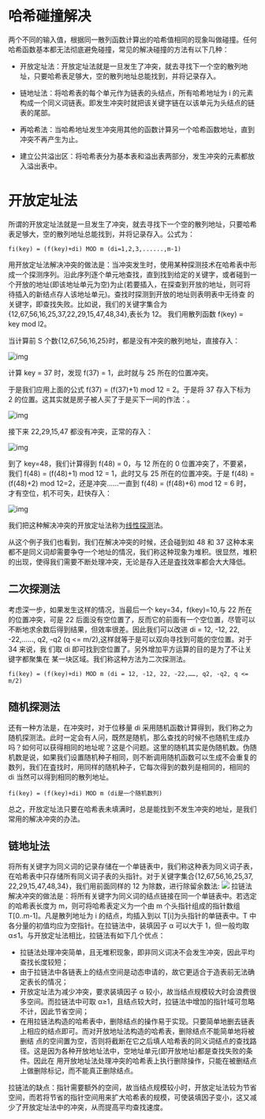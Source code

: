 # 哈希碰撞解决

两个不同的输入值，根据同一散列函数计算出的哈希值相同的现象叫做碰撞。任何哈希函数基本都无法彻底避免碰撞，常见的解决碰撞的方法有以下几种：

- 开放定址法：开放定址法就是一旦发生了冲突，就去寻找下一个空的散列地址，只要哈希表足够大，空的散列地址总能找到，并将记录存入。

- 链地址法：将哈希表的每个单元作为链表的头结点，所有哈希地址为 i 的元素构成一个同义词链表。即发生冲突时就把该关键字链在以该单元为头结点的链表的尾部。

- 再哈希法：当哈希地址发生冲突用其他的函数计算另一个哈希函数地址，直到冲突不再产生为止。

- 建立公共溢出区：将哈希表分为基本表和溢出表两部分，发生冲突的元素都放入溢出表中。

# 开放定址法

所谓的开放定址法就是一旦发生了冲突，就去寻找下一个空的散列地址，只要哈希表足够大，空的散列地址总能找到，并将记录存入。公式为：

```
fi(key) = (f(key)+di) MOD m (di=1,2,3,......,m-1)
```

用开放定址法解决冲突的做法是：当冲突发生时，使用某种探测技术在哈希表中形成一个探测序列。沿此序列逐个单元地查找，直到找到给定的关键字，或者碰到一 个开放的地址(即该地址单元为空)为止(若要插入，在探查到开放的地址，则可将待插入的新结点存人该地址单元)。查找时探测到开放的地址则表明表中无待查 的关键字，即查找失败。比如说，我们的关键字集合为{12,67,56,16,25,37,22,29,15,47,48,34},表长为 12。 我们用散列函数 f(key) = key mod l2。

当计算前 S 个数{12,67,56,16,25}时，都是没有冲突的散列地址，直接存入：

![img](http://www.nowamagic.net/librarys/images/201303/2013_03_13_04.png)

计算 key = 37 时，发现 f(37) = 1，此时就与 25 所在的位置冲突。

于是我们应用上面的公式 f(37) = (f(37)+1) mod 12 = 2。于是将 37 存入下标为 2 的位置。这其实就是房子被人买了于是买下一间的作法：。

![img](http://www.nowamagic.net/librarys/images/201303/2013_03_13_05.png)

接下来 22,29,15,47 都没有冲突，正常的存入：

![img](http://www.nowamagic.net/librarys/images/201303/2013_03_13_06.png)

到了 key=48，我们计算得到 f(48) = 0，与 12 所在的 0 位置冲突了，不要紧，我们 f(48) = (f(48)+1) mod 12 = 1，此时又与 25 所在的位置冲突。于是 f(48) = (f(48)+2) mod 12=2，还是冲突……一直到 f(48) = (f(48)+6) mod 12 = 6 时，才有空位，机不可失，赶快存入：

![img](http://www.nowamagic.net/librarys/images/201303/2013_03_13_07.png)

我们把这种解决冲突的开放定址法称为[线性探测](http://www.nowamagic.net/academy/tag/%E7%BA%BF%E6%80%A7%E6%8E%A2%E6%B5%8B)法。

从这个例子我们也看到，我们在解决冲突的时候，还会碰到如 48 和 37 这种本来都不是同义词却需要争夺一个地址的情况，我们称这种现象为堆积。很显然，堆积的出现，使得我们需要不断处理冲突，无论是存入还是査找效率都会大大降低。

## 二次探测法

考虑深一步，如果发生这样的情况，当最后一个 key=34，f(key)=10,与 22 所在的位置冲突，可是 22 后面没有空位置了，反而它的前面有一个空位置，尽管可以 不断地求余数后得到结果，但效率很差。因此我们可以改进 di = 12, -12, 22, -22,……, q2, -q2 (q <= m/2),这样就等于是可以双向寻找到可能的空位置。对于 34 来说，我 们取 di 即可找到空位置了。另外增加平方运算的目的是为了不让关键字都聚集在 某一块区域。我们称这种方法为二次探测法。

```
fi(key) = (f(key)+di) MOD m (di = 12, -12, 22, -22,……, q2, -q2, q <= m/2)
```

## 随机探测法

还有一种方法是，在冲突时，对于位移量 di 采用随机函数计算得到，我们称之为随机探测法。此时一定会有人问，既然是随机，那么查找的时候不也随机生成办吗？如何可以获得相同的地址呢？这是个问题。这里的随机其实是伪随机数。伪随机数是说，如果我们设置随机种子相同，则不断调用随机函数可以生成不会重复的数列，我们在査找时，用同样的随机种子，它每次得到的数列是相同的，相同的 di 当然可以得到相同的散列地址。

```
fi(key) = (f(key)+di) MOD m (di是一个随机数列)
```

总之，开放定址法只要在哈希表未填满时，总是能找到不发生冲突的地址，是我们常用的解决冲突的办法。

## 链地址法

将所有关键字为同义词的记录存储在一个单链表中，我们称这种表为同义词子表，在哈希表中只存储所有同义词子表的头指针。对于关键字集合{12,67,56,16,25,37, 22,29,15,47,48,34}，我们用前面同样的 12 为除数，进行除留余数法: ![](http://www.nowamagic.net/librarys/images/201303/2013_03_14_01.png) 拉链法解决冲突的做法是：将所有关键字为同义词的结点链接在同一个单链表中。若选定的哈希表长度为 m，则可将哈希表定义为一个由 m 个头指针组成的指针数组 T[0..m-1]。凡是散列地址为 i 的结点，均插入到以 T[i]为头指针的单链表中。T 中各分量的初值均应为空指针。在拉链法中，装填因子 α 可以大于 1，但一般均取 α≤1。与开放定址法相比，拉链法有如下几个优点：

- 拉链法处理冲突简单，且无堆积现象，即非同义词决不会发生冲突，因此平均查找长度较短；
- 由于拉链法中各链表上的结点空间是动态申请的，故它更适合于造表前无法确定表长的情况；
- 开放定址法为减少冲突，要求装填因子 α 较小，故当结点规模较大时会浪费很多空间。而拉链法中可取 α≥1，且结点较大时，拉链法中增加的指针域可忽略不计，因此节省空间；
- 在用拉链法构造的哈希表中，删除结点的操作易于实现。只要简单地删去链表上相应的结点即可。而对开放地址法构造的哈希表，删除结点不能简单地将被 删结 点的空间置为空，否则将截断在它之后填人哈希表的同义词结点的查找路径。这是因为各种开放地址法中，空地址单元(即开放地址)都是查找失败的条件。因此在 用开放地址法处理冲突的哈希表上执行删除操作，只能在被删结点上做删除标记，而不能真正删除结点。

拉链法的缺点：指针需要额外的空间，故当结点规模较小时，开放定址法较为节省空间，而若将节省的指针空间用来扩大哈希表的规模，可使装填因子变小，这又减少了开放定址法中的冲突，从而提高平均查找速度。
